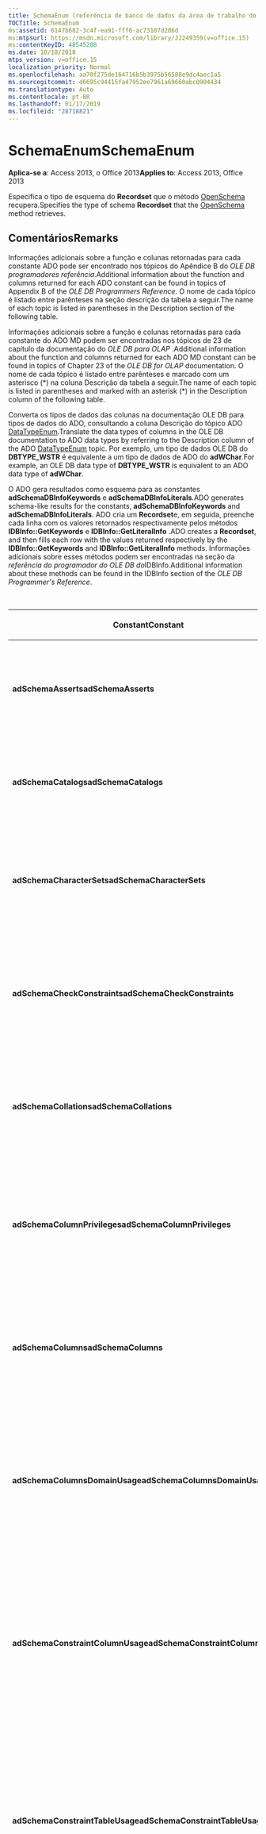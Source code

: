 ```yaml
---
title: SchemaEnum (referência de banco de dados da área de trabalho do Access)
TOCTitle: SchemaEnum
ms:assetid: 6147b682-3c4f-ea91-fff6-ac73107d206d
ms:mtpsurl: https://msdn.microsoft.com/library/JJ249359(v=office.15)
ms:contentKeyID: 48545208
ms.date: 10/18/2018
mtps_version: v=office.15
localization_priority: Normal
ms.openlocfilehash: aa70f275de164716b5b3975b56588e9dc4aec1a5
ms.sourcegitcommit: d6695c94415fa47952ee7961a69660abc0904434
ms.translationtype: Auto
ms.contentlocale: pt-BR
ms.lasthandoff: 01/17/2019
ms.locfileid: "28718821"
---
```

# <a name="schemaenum"></a><span data-ttu-id="77162-102">SchemaEnum</span><span class="sxs-lookup"><span data-stu-id="77162-102">SchemaEnum</span></span>

<span data-ttu-id="77162-103">**Aplica-se a**: Access 2013, o Office 2013</span><span class="sxs-lookup"><span data-stu-id="77162-103">**Applies to**: Access 2013, Office 2013</span></span>

<span data-ttu-id="77162-104">Especifica o tipo de esquema do **Recordset** que o método [OpenSchema](openschema-method-ado.md) recupera.</span><span class="sxs-lookup"><span data-stu-id="77162-104">Specifies the type of schema **Recordset** that the [OpenSchema](openschema-method-ado.md) method retrieves.</span></span>

## <a name="remarks"></a><span data-ttu-id="77162-105">Comentários</span><span class="sxs-lookup"><span data-stu-id="77162-105">Remarks</span></span>

<span data-ttu-id="77162-106">Informações adicionais sobre a função e colunas retornadas para cada constante ADO pode ser encontrado nos tópicos do Apêndice B do *OLE DB programadores referência*.</span><span class="sxs-lookup"><span data-stu-id="77162-106">Additional information about the function and columns returned for each ADO constant can be found in topics of Appendix B of the *OLE DB Programmers Reference*.</span></span> <span data-ttu-id="77162-107">O nome de cada tópico é listado entre parênteses na seção descrição da tabela a seguir.</span><span class="sxs-lookup"><span data-stu-id="77162-107">The name of each topic is listed in parentheses in the Description section of the following table.</span></span>

<span data-ttu-id="77162-108">Informações adicionais sobre a função e colunas retornadas para cada constante do ADO MD podem ser encontradas nos tópicos de 23 de capítulo da documentação do *OLE DB para OLAP* .</span><span class="sxs-lookup"><span data-stu-id="77162-108">Additional information about the function and columns returned for each ADO MD constant can be found in topics of Chapter 23 of the *OLE DB for OLAP* documentation.</span></span> <span data-ttu-id="77162-109">O nome de cada tópico é listado entre parênteses e marcado com um asterisco (\*) na coluna Descrição da tabela a seguir.</span><span class="sxs-lookup"><span data-stu-id="77162-109">The name of each topic is listed in parentheses and marked with an asterisk (\*) in the Description column of the following table.</span></span>

<span data-ttu-id="77162-110">Converta os tipos de dados das colunas na documentação OLE DB para tipos de dados do ADO, consultando a coluna Descrição do tópico ADO [DataTypeEnum](datatypeenum.md).</span><span class="sxs-lookup"><span data-stu-id="77162-110">Translate the data types of columns in the OLE DB documentation to ADO data types by referring to the Description column of the ADO [DataTypeEnum](datatypeenum.md) topic.</span></span> <span data-ttu-id="77162-111">Por exemplo, um tipo de dados OLE DB do **DBTYPE\_WSTR** é equivalente a um tipo de dados de ADO do **adWChar**.</span><span class="sxs-lookup"><span data-stu-id="77162-111">For example, an OLE DB data type of **DBTYPE\_WSTR** is equivalent to an ADO data type of **adWChar**.</span></span>

<span data-ttu-id="77162-112">O ADO gera resultados como esquema para as constantes **adSchemaDBInfoKeywords** e **adSchemaDBInfoLiterals**.</span><span class="sxs-lookup"><span data-stu-id="77162-112">ADO generates schema-like results for the constants, **adSchemaDBInfoKeywords** and **adSchemaDBInfoLiterals**.</span></span> <span data-ttu-id="77162-113">ADO cria um **Recordset**e, em seguida, preenche cada linha com os valores retornados respectivamente pelos métodos **IDBInfo::GetKeywords** e **IDBInfo::GetLiteralInfo** .</span><span class="sxs-lookup"><span data-stu-id="77162-113">ADO creates a **Recordset**, and then fills each row with the values returned respectively by the **IDBInfo::GetKeywords** and **IDBInfo::GetLiteralInfo** methods.</span></span> <span data-ttu-id="77162-114">Informações adicionais sobre esses métodos podem ser encontradas na seção da *referência do programador do OLE DB do*IDBInfo.</span><span class="sxs-lookup"><span data-stu-id="77162-114">Additional information about these methods can be found in the IDBInfo section of the *OLE DB Programmer's Reference*.</span></span>

<br/>

<table>
<colgroup>
<col style="width: 25%" />
<col style="width: 25%" />
<col style="width: 25%" />
<col style="width: 25%" />
</colgroup>
<thead>
<tr class="header">
<th><p><span data-ttu-id="77162-115">Constant</span><span class="sxs-lookup"><span data-stu-id="77162-115">Constant</span></span></p></th>
<th><p><span data-ttu-id="77162-116">Valor</span><span class="sxs-lookup"><span data-stu-id="77162-116">Value</span></span></p></th>
<th><p><span data-ttu-id="77162-117">Descrição</span><span class="sxs-lookup"><span data-stu-id="77162-117">Description</span></span></p></th>
<th><p><span data-ttu-id="77162-118">Colunas de restrição</span><span class="sxs-lookup"><span data-stu-id="77162-118">Constraint columns</span></span></p></th>
</tr>
</thead>
<tbody>
<tr class="odd">
<td><p><span data-ttu-id="77162-119"><strong>adSchemaAsserts</strong></span><span class="sxs-lookup"><span data-stu-id="77162-119"><strong>adSchemaAsserts</strong></span></span></p></td>
<td><p><span data-ttu-id="77162-120">0</span><span class="sxs-lookup"><span data-stu-id="77162-120">0</span></span></p></td>
<td><p><span data-ttu-id="77162-121">Retorna as asserções definidas no catálogo, pertencentes a um usuário específico.
</span><span class="sxs-lookup"><span data-stu-id="77162-121">Returns the assertions defined in the catalog that are owned by a given user.</span></span> <span data-ttu-id="77162-122">(Conjunto de linhas ASSERTIONS)</span><span class="sxs-lookup"><span data-stu-id="77162-122">(ASSERTIONS Rowset)</span></span></p></td>
<td><p><span data-ttu-id="77162-123">CONSTRAINT_CATALOG</span><span class="sxs-lookup"><span data-stu-id="77162-123">CONSTRAINT_CATALOG</span></span><br />
<span data-ttu-id="77162-124">CONSTRAINT_SCHEMA</span><span class="sxs-lookup"><span data-stu-id="77162-124">CONSTRAINT_SCHEMA</span></span><br />
<span data-ttu-id="77162-125">CONSTRAINT_NAME</span><span class="sxs-lookup"><span data-stu-id="77162-125">CONSTRAINT_NAME</span></span></p></td>
</tr>
<tr class="even">
<td><p><span data-ttu-id="77162-126"><strong>adSchemaCatalogs</strong></span><span class="sxs-lookup"><span data-stu-id="77162-126"><strong>adSchemaCatalogs</strong></span></span></p></td>
<td><p><span data-ttu-id="77162-127">1</span><span class="sxs-lookup"><span data-stu-id="77162-127">1</span></span></p></td>
<td><p><span data-ttu-id="77162-128">Retorna os atributos físicos associados aos catálogos acessíveis do DBMS.
</span><span class="sxs-lookup"><span data-stu-id="77162-128">Returns the physical attributes associated with catalogs accessible from the DBMS.</span></span> <span data-ttu-id="77162-129">(Conjunto de linhas CATALOGS)</span><span class="sxs-lookup"><span data-stu-id="77162-129">(CATALOGS Rowset)</span></span></p></td>
<td><p><span data-ttu-id="77162-130">CATALOG_NAME</span><span class="sxs-lookup"><span data-stu-id="77162-130">CATALOG_NAME</span></span></p></td>
</tr>
<tr class="odd">
<td><p><span data-ttu-id="77162-131"><strong>adSchemaCharacterSets</strong></span><span class="sxs-lookup"><span data-stu-id="77162-131"><strong>adSchemaCharacterSets</strong></span></span></p></td>
<td><p><span data-ttu-id="77162-132">2</span><span class="sxs-lookup"><span data-stu-id="77162-132">2</span></span></p></td>
<td><p><span data-ttu-id="77162-133">Retorna os conjuntos de caracteres definidos no catálogo que estão acessíveis para um determinado usuário.
</span><span class="sxs-lookup"><span data-stu-id="77162-133">Returns the character sets defined in the catalog that are accessible to a given user.</span></span> <span data-ttu-id="77162-134">(Conjunto de linhas CHARACTER_SETS)</span><span class="sxs-lookup"><span data-stu-id="77162-134">(CHARACTER_SETS Rowset)</span></span></p></td>
<td><p><span data-ttu-id="77162-135">CHARACTER_SET_CATALOG</span><span class="sxs-lookup"><span data-stu-id="77162-135">CHARACTER_SET_CATALOG</span></span><br />
<span data-ttu-id="77162-136">CHARACTER_SET_SCHEMA</span><span class="sxs-lookup"><span data-stu-id="77162-136">CHARACTER_SET_SCHEMA</span></span><br />
<span data-ttu-id="77162-137">CHARACTER_SET_NAME</span><span class="sxs-lookup"><span data-stu-id="77162-137">CHARACTER_SET_NAME</span></span></p></td>
</tr>
<tr class="even">
<td><p><span data-ttu-id="77162-138"><strong>adSchemaCheckConstraints</strong></span><span class="sxs-lookup"><span data-stu-id="77162-138"><strong>adSchemaCheckConstraints</strong></span></span></p></td>
<td><p><span data-ttu-id="77162-139">5</span><span class="sxs-lookup"><span data-stu-id="77162-139">5</span></span></p></td>
<td><p><span data-ttu-id="77162-140">Retorna as restrições de verificação definidas no catálogo, pertencentes a um usuário específico.
</span><span class="sxs-lookup"><span data-stu-id="77162-140">Returns the check constraints defined in the catalog that are owned by a given user.</span></span> <span data-ttu-id="77162-141">(Conjunto de linhas CHECK_CONSTRAINTS)</span><span class="sxs-lookup"><span data-stu-id="77162-141">(CHECK_CONSTRAINTS Rowset)</span></span></p></td>
<td><p><span data-ttu-id="77162-142">CONSTRAINT_CATALOG</span><span class="sxs-lookup"><span data-stu-id="77162-142">CONSTRAINT_CATALOG</span></span><br />
<span data-ttu-id="77162-143">CONSTRAINT_SCHEMA</span><span class="sxs-lookup"><span data-stu-id="77162-143">CONSTRAINT_SCHEMA</span></span><br />
<span data-ttu-id="77162-144">CONSTRAINT_NAME</span><span class="sxs-lookup"><span data-stu-id="77162-144">CONSTRAINT_NAME</span></span></p></td>
</tr>
<tr class="odd">
<td><p><span data-ttu-id="77162-145"><strong>adSchemaCollations</strong></span><span class="sxs-lookup"><span data-stu-id="77162-145"><strong>adSchemaCollations</strong></span></span></p></td>
<td><p><span data-ttu-id="77162-146">3</span><span class="sxs-lookup"><span data-stu-id="77162-146">3</span></span></p></td>
<td><p><span data-ttu-id="77162-147">Retorna as coleções de caracteres definidas no catálogo que estão acessíveis para um determinado usuário.
</span><span class="sxs-lookup"><span data-stu-id="77162-147">Returns the character collations defined in the catalog that are accessible to a given user.</span></span> <span data-ttu-id="77162-148">(Conjunto de linhas COLLATIONS)</span><span class="sxs-lookup"><span data-stu-id="77162-148">(COLLATIONS Rowset)</span></span></p></td>
<td><p><span data-ttu-id="77162-149">COLLATION_CATALOG</span><span class="sxs-lookup"><span data-stu-id="77162-149">COLLATION_CATALOG</span></span><br />
<span data-ttu-id="77162-150">COLLATION_SCHEMA</span><span class="sxs-lookup"><span data-stu-id="77162-150">COLLATION_SCHEMA</span></span><br />
<span data-ttu-id="77162-151">COLLATION_NAME</span><span class="sxs-lookup"><span data-stu-id="77162-151">COLLATION_NAME</span></span></p></td>
</tr>
<tr class="even">
<td><p><span data-ttu-id="77162-152"><strong>adSchemaColumnPrivileges</strong></span><span class="sxs-lookup"><span data-stu-id="77162-152"><strong>adSchemaColumnPrivileges</strong></span></span></p></td>
<td><p><span data-ttu-id="77162-153">13</span><span class="sxs-lookup"><span data-stu-id="77162-153">13</span></span></p></td>
<td><p><span data-ttu-id="77162-154">Retorna, nas colunas das tabelas definidas no catálogo, os privilégios que estão disponíveis para um determinado usuário ou foram concedidos a ele.
</span><span class="sxs-lookup"><span data-stu-id="77162-154">Returns the privileges on columns of tables defined in the catalog that are available to, or granted by, a given user.</span></span> <span data-ttu-id="77162-155">(Conjunto de linhas COLUMN_PRIVILEGES)</span><span class="sxs-lookup"><span data-stu-id="77162-155">(COLUMN_PRIVILEGES Rowset)</span></span></p></td>
<td><p><span data-ttu-id="77162-156">TABLE_CATALOG</span><span class="sxs-lookup"><span data-stu-id="77162-156">TABLE_CATALOG</span></span><br />
<span data-ttu-id="77162-157">TABLE_SCHEMA</span><span class="sxs-lookup"><span data-stu-id="77162-157">TABLE_SCHEMA</span></span><br />
<span data-ttu-id="77162-158">TABLE_NAME</span><span class="sxs-lookup"><span data-stu-id="77162-158">TABLE_NAME</span></span><br />
<span data-ttu-id="77162-159">NOME DA COLUNA</span><span class="sxs-lookup"><span data-stu-id="77162-159">COLUMN_NAME</span></span><br />
<span data-ttu-id="77162-160">CONCEDEROU</span><span class="sxs-lookup"><span data-stu-id="77162-160">GRANTOR</span></span><br />
<span data-ttu-id="77162-161">RECEBEDOR DA PERMISSÃO</span><span class="sxs-lookup"><span data-stu-id="77162-161">GRANTEE</span></span></p></td>
</tr>
<tr class="odd">
<td><p><span data-ttu-id="77162-162"><strong>adSchemaColumns</strong></span><span class="sxs-lookup"><span data-stu-id="77162-162"><strong>adSchemaColumns</strong></span></span></p></td>
<td><p><span data-ttu-id="77162-163">4</span><span class="sxs-lookup"><span data-stu-id="77162-163">4</span></span></p></td>
<td><p><span data-ttu-id="77162-164">Retorna as colunas das tabelas (inclusive as exibições) definidas no catálogo que estão acessíveis para um determinado usuário.
</span><span class="sxs-lookup"><span data-stu-id="77162-164">Returns the columns of tables (including views) defined in the catalog that are accessible to a given user.</span></span> <span data-ttu-id="77162-165">(Conjunto de linhas COLUMNS)</span><span class="sxs-lookup"><span data-stu-id="77162-165">(COLUMNS Rowset)</span></span></p></td>
<td><p><span data-ttu-id="77162-166">TABLE_CATALOG</span><span class="sxs-lookup"><span data-stu-id="77162-166">TABLE_CATALOG</span></span><br />
<span data-ttu-id="77162-167">TABLE_SCHEMA</span><span class="sxs-lookup"><span data-stu-id="77162-167">TABLE_SCHEMA</span></span><br />
<span data-ttu-id="77162-168">TABLE_NAME</span><span class="sxs-lookup"><span data-stu-id="77162-168">TABLE_NAME</span></span><br />
<span data-ttu-id="77162-169">NOME DA COLUNA</span><span class="sxs-lookup"><span data-stu-id="77162-169">COLUMN_NAME</span></span></p></td>
</tr>
<tr class="even">
<td><p><span data-ttu-id="77162-170"><strong>adSchemaColumnsDomainUsage</strong></span><span class="sxs-lookup"><span data-stu-id="77162-170"><strong>adSchemaColumnsDomainUsage</strong></span></span></p></td>
<td><p><span data-ttu-id="77162-171">11</span><span class="sxs-lookup"><span data-stu-id="77162-171">11</span></span></p></td>
<td><p><span data-ttu-id="77162-172">Retorna as colunas definidas no catálogo que são dependentes de um domínio definido no catálogo e pertencem a um determinado usuário.
</span><span class="sxs-lookup"><span data-stu-id="77162-172">Returns the columns defined in the catalog that are dependent on a domain defined in the catalog and owned by a given user.</span></span> <span data-ttu-id="77162-173">(Conjunto de linhas COLUMN_DOMAIN_USAGE)</span><span class="sxs-lookup"><span data-stu-id="77162-173">(COLUMN_DOMAIN_USAGE Rowset)</span></span></p></td>
<td><p><span data-ttu-id="77162-174">DOMAIN_CATALOG</span><span class="sxs-lookup"><span data-stu-id="77162-174">DOMAIN_CATALOG</span></span><br />
<span data-ttu-id="77162-175">DOMAIN_SCHEMA</span><span class="sxs-lookup"><span data-stu-id="77162-175">DOMAIN_SCHEMA</span></span><br />
<span data-ttu-id="77162-176">NOME_DO_DOMÍNIO</span><span class="sxs-lookup"><span data-stu-id="77162-176">DOMAIN_NAME</span></span><br />
<span data-ttu-id="77162-177">NOME DA COLUNA</span><span class="sxs-lookup"><span data-stu-id="77162-177">COLUMN_NAME</span></span></p></td>
</tr>
<tr class="odd">
<td><p><span data-ttu-id="77162-178"><strong>adSchemaConstraintColumnUsage</strong></span><span class="sxs-lookup"><span data-stu-id="77162-178"><strong>adSchemaConstraintColumnUsage</strong></span></span></p></td>
<td><p><span data-ttu-id="77162-179">6</span><span class="sxs-lookup"><span data-stu-id="77162-179">6</span></span></p></td>
<td><p><span data-ttu-id="77162-180">Retorna as colunas usadas por restrições de referência, restrições exclusivas, restrições de verificação e asserções, definidas no catálogo e pertencentes a um usuário específico.
</span><span class="sxs-lookup"><span data-stu-id="77162-180">Returns the columns used by referential constraints, unique constraints, check constraints, and assertions, defined in the catalog and owned by a given user.</span></span> <span data-ttu-id="77162-181">(Conjunto de linhas CONSTRAINT_COLUMN_USAGE)</span><span class="sxs-lookup"><span data-stu-id="77162-181">(CONSTRAINT_COLUMN_USAGE Rowset)</span></span></p></td>
<td><p><span data-ttu-id="77162-182">TABLE_CATALOG</span><span class="sxs-lookup"><span data-stu-id="77162-182">TABLE_CATALOG</span></span><br />
<span data-ttu-id="77162-183">TABLE_SCHEMA</span><span class="sxs-lookup"><span data-stu-id="77162-183">TABLE_SCHEMA</span></span><br />
<span data-ttu-id="77162-184">TABLE_NAME</span><span class="sxs-lookup"><span data-stu-id="77162-184">TABLE_NAME</span></span><br />
<span data-ttu-id="77162-185">NOME DA COLUNA</span><span class="sxs-lookup"><span data-stu-id="77162-185">COLUMN_NAME</span></span></p></td>
</tr>
<tr class="even">
<td><p><span data-ttu-id="77162-186"><strong>adSchemaConstraintTableUsage</strong></span><span class="sxs-lookup"><span data-stu-id="77162-186"><strong>adSchemaConstraintTableUsage</strong></span></span></p></td>
<td><p><span data-ttu-id="77162-187">7</span><span class="sxs-lookup"><span data-stu-id="77162-187">7</span></span></p></td>
<td><p><span data-ttu-id="77162-188">Retorna as tabelas usadas por restrições de referência, restrições exclusivas, restrições de verificação e asserções, definidas no catálogo e pertencentes a um usuário específico.
</span><span class="sxs-lookup"><span data-stu-id="77162-188">Returns the tables that are used by referential constraints, unique constraints, check constraints, and assertions defined in the catalog and owned by a given user.</span></span> <span data-ttu-id="77162-189">(Conjunto de linhas CONSTRAINT_TABLE_USAGE)</span><span class="sxs-lookup"><span data-stu-id="77162-189">(CONSTRAINT_TABLE_USAGE Rowset)</span></span></p></td>
<td><p><span data-ttu-id="77162-190">TABLE_CATALOG</span><span class="sxs-lookup"><span data-stu-id="77162-190">TABLE_CATALOG</span></span><br />
<span data-ttu-id="77162-191">TABLE_SCHEMA</span><span class="sxs-lookup"><span data-stu-id="77162-191">TABLE_SCHEMA</span></span><br />
<span data-ttu-id="77162-192">TABLE_NAME</span><span class="sxs-lookup"><span data-stu-id="77162-192">TABLE_NAME</span></span></p></td>
</tr>
<tr class="odd">
<td><p><span data-ttu-id="77162-193"><strong>adSchemaCubes</strong></span><span class="sxs-lookup"><span data-stu-id="77162-193"><strong>adSchemaCubes</strong></span></span></p></td>
<td><p><span data-ttu-id="77162-194">32</span><span class="sxs-lookup"><span data-stu-id="77162-194">32</span></span></p></td>
<td><p><span data-ttu-id="77162-195">Retorna informações sobre os cubos disponíveis em um esquema (ou o catálogo se o provedor não oferecer suporte a esquemas).
</span><span class="sxs-lookup"><span data-stu-id="77162-195">Returns information about the available cubes in a schema (or the catalog, if the provider does not support schemas).</span></span> <span data-ttu-id="77162-196">(Conjunto de linhas CUBES\*)</span><span class="sxs-lookup"><span data-stu-id="77162-196">(CUBES Rowset\*)</span></span></p></td>
<td><p><span data-ttu-id="77162-197">CATALOG_NAME</span><span class="sxs-lookup"><span data-stu-id="77162-197">CATALOG_NAME</span></span><br />
<span data-ttu-id="77162-198">SCHEMA_NAME</span><span class="sxs-lookup"><span data-stu-id="77162-198">SCHEMA_NAME</span></span><br />
<span data-ttu-id="77162-199">CUBE_NAME</span><span class="sxs-lookup"><span data-stu-id="77162-199">CUBE_NAME</span></span></p></td>
</tr>
<tr class="even">
<td><p><span data-ttu-id="77162-200"><strong>adSchemaDBInfoKeywords</strong></span><span class="sxs-lookup"><span data-stu-id="77162-200"><strong>adSchemaDBInfoKeywords</strong></span></span></p></td>
<td><p><span data-ttu-id="77162-201">30</span><span class="sxs-lookup"><span data-stu-id="77162-201">30</span></span></p></td>
<td><p><span data-ttu-id="77162-202">Retorna uma lista de palavras-chave específicas do provedor.
</span><span class="sxs-lookup"><span data-stu-id="77162-202">Returns a list of provider-specific keywords.</span></span> <span data-ttu-id="77162-203">(IDBInfo::GetKeywords \*)</span><span class="sxs-lookup"><span data-stu-id="77162-203">(IDBInfo::GetKeywords \*)</span></span></p></td>
<td><p><span data-ttu-id="77162-204">&lt;Nenhum&gt;</span><span class="sxs-lookup"><span data-stu-id="77162-204">&lt;None&gt;</span></span></p></td>
</tr>
<tr class="odd">
<td><p><span data-ttu-id="77162-205"><strong>adSchemaDBInfoLiterals</strong></span><span class="sxs-lookup"><span data-stu-id="77162-205"><strong>adSchemaDBInfoLiterals</strong></span></span></p></td>
<td><p><span data-ttu-id="77162-206">31</span><span class="sxs-lookup"><span data-stu-id="77162-206">31</span></span></p></td>
<td><p><span data-ttu-id="77162-207">Retorna uma lista de literais específicos do provedor utilizados em comandos de texto.
</span><span class="sxs-lookup"><span data-stu-id="77162-207">Returns a list of provider-specific literals used in text commands.</span></span> <span data-ttu-id="77162-208">(IDBInfo::GetLiteralInfo \*)</span><span class="sxs-lookup"><span data-stu-id="77162-208">(IDBInfo::GetLiteralInfo \*)</span></span></p></td>
<td><p><span data-ttu-id="77162-209">&lt;Nenhum&gt;</span><span class="sxs-lookup"><span data-stu-id="77162-209">&lt;None&gt;</span></span></p></td>
</tr>
<tr class="even">
<td><p><span data-ttu-id="77162-210"><strong>adSchemaDimensions</strong></span><span class="sxs-lookup"><span data-stu-id="77162-210"><strong>adSchemaDimensions</strong></span></span></p></td>
<td><p><span data-ttu-id="77162-211">33</span><span class="sxs-lookup"><span data-stu-id="77162-211">33</span></span></p></td>
<td><p><span data-ttu-id="77162-212">Retorna informações sobre as dimensões em um cubo específico.</span><span class="sxs-lookup"><span data-stu-id="77162-212">Returns information about the dimensions in a given cube.</span></span> <span data-ttu-id="77162-213">Ele tem uma linha para cada dimensão.</span><span class="sxs-lookup"><span data-stu-id="77162-213">It has one row for each dimension.</span></span> <span data-ttu-id="77162-214">(Conjunto de linhas DIMENSIONS\*)</span><span class="sxs-lookup"><span data-stu-id="77162-214">(DIMENSIONS Rowset \*)</span></span></p></td>
<td><p><span data-ttu-id="77162-215">CATALOG_NAME</span><span class="sxs-lookup"><span data-stu-id="77162-215">CATALOG_NAME</span></span><br />
<span data-ttu-id="77162-216">SCHEMA_NAME</span><span class="sxs-lookup"><span data-stu-id="77162-216">SCHEMA_NAME</span></span><br />
<span data-ttu-id="77162-217">CUBE_NAME</span><span class="sxs-lookup"><span data-stu-id="77162-217">CUBE_NAME</span></span><br />
<span data-ttu-id="77162-218">DIMENSION_NAME</span><span class="sxs-lookup"><span data-stu-id="77162-218">DIMENSION_NAME</span></span><br />
<span data-ttu-id="77162-219">DIMENSION_UNIQUE_NAME</span><span class="sxs-lookup"><span data-stu-id="77162-219">DIMENSION_UNIQUE_NAME</span></span></p></td>
</tr>
<tr class="odd">
<td><p><span data-ttu-id="77162-220"><strong>adSchemaForeignKeys</strong></span><span class="sxs-lookup"><span data-stu-id="77162-220"><strong>adSchemaForeignKeys</strong></span></span></p></td>
<td><p><span data-ttu-id="77162-221">27</span><span class="sxs-lookup"><span data-stu-id="77162-221">27</span></span></p></td>
<td><p><span data-ttu-id="77162-222">Retorna as colunas de chave estrangeira definidas no catálogo por um determinado usuário.
</span><span class="sxs-lookup"><span data-stu-id="77162-222">Returns the foreign key columns defined in the catalog by a given user.</span></span> <span data-ttu-id="77162-223">(Conjunto de linhas FOREIGN_KEYS)</span><span class="sxs-lookup"><span data-stu-id="77162-223">(FOREIGN_KEYS Rowset)</span></span></p></td>
<td><p><span data-ttu-id="77162-224">PK_TABLE_CATALOG</span><span class="sxs-lookup"><span data-stu-id="77162-224">PK_TABLE_CATALOG</span></span><br />
<span data-ttu-id="77162-225">PK_TABLE_SCHEMA</span><span class="sxs-lookup"><span data-stu-id="77162-225">PK_TABLE_SCHEMA</span></span><br />
<span data-ttu-id="77162-226">PK_TABLE_NAME</span><span class="sxs-lookup"><span data-stu-id="77162-226">PK_TABLE_NAME</span></span><br />
<span data-ttu-id="77162-227">FK_TABLE_CATALOG</span><span class="sxs-lookup"><span data-stu-id="77162-227">FK_TABLE_CATALOG</span></span><br />
<span data-ttu-id="77162-228">FK_TABLE_SCHEMA</span><span class="sxs-lookup"><span data-stu-id="77162-228">FK_TABLE_SCHEMA</span></span><br />
<span data-ttu-id="77162-229">FK_TABLE_NAME</span><span class="sxs-lookup"><span data-stu-id="77162-229">FK_TABLE_NAME</span></span></p></td>
</tr>
<tr class="even">
<td><p><span data-ttu-id="77162-230"><strong>adSchemaHierarchies</strong></span><span class="sxs-lookup"><span data-stu-id="77162-230"><strong>adSchemaHierarchies</strong></span></span></p></td>
<td><p><span data-ttu-id="77162-231">34</span><span class="sxs-lookup"><span data-stu-id="77162-231">34</span></span></p></td>
<td><p><span data-ttu-id="77162-232">Retorna informações sobre as hierarquias disponíveis em uma dimensão.
</span><span class="sxs-lookup"><span data-stu-id="77162-232">Returns information about the hierarchies available in a dimension.</span></span> <span data-ttu-id="77162-233">(Conjunto de linhas HIERARCHIES\*)</span><span class="sxs-lookup"><span data-stu-id="77162-233">(HIERARCHIES Rowset \*)</span></span></p></td>
<td><p><span data-ttu-id="77162-234">CATALOG_NAME</span><span class="sxs-lookup"><span data-stu-id="77162-234">CATALOG_NAME</span></span><br />
<span data-ttu-id="77162-235">SCHEMA_NAME</span><span class="sxs-lookup"><span data-stu-id="77162-235">SCHEMA_NAME</span></span><br />
<span data-ttu-id="77162-236">CUBE_NAME</span><span class="sxs-lookup"><span data-stu-id="77162-236">CUBE_NAME</span></span><br />
<span data-ttu-id="77162-237">DIMENSION_UNIQUE_NAME</span><span class="sxs-lookup"><span data-stu-id="77162-237">DIMENSION_UNIQUE_NAME</span></span><br />
<span data-ttu-id="77162-238">HIERARCHY_NAME</span><span class="sxs-lookup"><span data-stu-id="77162-238">HIERARCHY_NAME</span></span><br />
<span data-ttu-id="77162-239">HIERARCHY_UNIQUE_NAME</span><span class="sxs-lookup"><span data-stu-id="77162-239">HIERARCHY_UNIQUE_NAME</span></span></p></td>
</tr>
<tr class="odd">
<td><p><span data-ttu-id="77162-240"><strong>adSchemaIndexes</strong></span><span class="sxs-lookup"><span data-stu-id="77162-240"><strong>adSchemaIndexes</strong></span></span></p></td>
<td><p><span data-ttu-id="77162-241">12</span><span class="sxs-lookup"><span data-stu-id="77162-241">12</span></span></p></td>
<td><p><span data-ttu-id="77162-242">Retorna os índices definidos no catálogo, pertencentes a um usuário específico.
</span><span class="sxs-lookup"><span data-stu-id="77162-242">Returns the indexes defined in the catalog that are owned by a given user.</span></span> <span data-ttu-id="77162-243">(Conjunto de linhas INDEXES)</span><span class="sxs-lookup"><span data-stu-id="77162-243">(INDEXES Rowset)</span></span></p></td>
<td><p><span data-ttu-id="77162-244">TABLE_CATALOG</span><span class="sxs-lookup"><span data-stu-id="77162-244">TABLE_CATALOG</span></span><br />
<span data-ttu-id="77162-245">TABLE_SCHEMA</span><span class="sxs-lookup"><span data-stu-id="77162-245">TABLE_SCHEMA</span></span><br />
<span data-ttu-id="77162-246">INDEX_NAME</span><span class="sxs-lookup"><span data-stu-id="77162-246">INDEX_NAME</span></span><br />
<span data-ttu-id="77162-247">TIPO</span><span class="sxs-lookup"><span data-stu-id="77162-247">TYPE</span></span><br />
<span data-ttu-id="77162-248">TABLE_NAME</span><span class="sxs-lookup"><span data-stu-id="77162-248">TABLE_NAME</span></span></p></td>
</tr>
<tr class="even">
<td><p><span data-ttu-id="77162-249"><strong>adSchemaKeyColumnUsage</strong></span><span class="sxs-lookup"><span data-stu-id="77162-249"><strong>adSchemaKeyColumnUsage</strong></span></span></p></td>
<td><p><span data-ttu-id="77162-250">8</span><span class="sxs-lookup"><span data-stu-id="77162-250">8</span></span></p></td>
<td><p><span data-ttu-id="77162-251">Retorna as colunas definidas no catálogo, restritas a chaves por um usuário específico.
</span><span class="sxs-lookup"><span data-stu-id="77162-251">Returns the columns defined in the catalog that are constrained as keys by a given user.</span></span> <span data-ttu-id="77162-252">(Conjunto de linhas KEY_COLUMN_USAGE)</span><span class="sxs-lookup"><span data-stu-id="77162-252">(KEY_COLUMN_USAGE Rowset)</span></span></p></td>
<td><p><span data-ttu-id="77162-253">CONSTRAINT_CATALOG</span><span class="sxs-lookup"><span data-stu-id="77162-253">CONSTRAINT_CATALOG</span></span><br />
<span data-ttu-id="77162-254">CONSTRAINT_SCHEMA</span><span class="sxs-lookup"><span data-stu-id="77162-254">CONSTRAINT_SCHEMA</span></span><br />
<span data-ttu-id="77162-255">CONSTRAINT_NAME</span><span class="sxs-lookup"><span data-stu-id="77162-255">CONSTRAINT_NAME</span></span><br />
<span data-ttu-id="77162-256">TABLE_CATALOG</span><span class="sxs-lookup"><span data-stu-id="77162-256">TABLE_CATALOG</span></span><br />
<span data-ttu-id="77162-257">TABLE_SCHEMA</span><span class="sxs-lookup"><span data-stu-id="77162-257">TABLE_SCHEMA</span></span><br />
<span data-ttu-id="77162-258">TABLE_NAME</span><span class="sxs-lookup"><span data-stu-id="77162-258">TABLE_NAME</span></span><br />
<span data-ttu-id="77162-259">NOME DA COLUNA</span><span class="sxs-lookup"><span data-stu-id="77162-259">COLUMN_NAME</span></span></p></td>
</tr>
<tr class="odd">
<td><p><span data-ttu-id="77162-260"><strong>adSchemaLevels</strong></span><span class="sxs-lookup"><span data-stu-id="77162-260"><strong>adSchemaLevels</strong></span></span></p></td>
<td><p><span data-ttu-id="77162-261">35</span><span class="sxs-lookup"><span data-stu-id="77162-261">35</span></span></p></td>
<td><p><span data-ttu-id="77162-262">Retorna informações sobre os níveis disponíveis em uma dimensão.
</span><span class="sxs-lookup"><span data-stu-id="77162-262">Returns information about the levels available in a dimension.</span></span> <span data-ttu-id="77162-263">(Conjunto de linhas LEVELS\*)</span><span class="sxs-lookup"><span data-stu-id="77162-263">(LEVELS Rowset\*)</span></span></p></td>
<td><p><span data-ttu-id="77162-264">CATALOG_NAME</span><span class="sxs-lookup"><span data-stu-id="77162-264">CATALOG_NAME</span></span><br />
<span data-ttu-id="77162-265">SCHEMA_NAME</span><span class="sxs-lookup"><span data-stu-id="77162-265">SCHEMA_NAME</span></span><br />
<span data-ttu-id="77162-266">CUBE_NAME</span><span class="sxs-lookup"><span data-stu-id="77162-266">CUBE_NAME</span></span><br />
<span data-ttu-id="77162-267">DIMENSION_UNIQUE_NAME</span><span class="sxs-lookup"><span data-stu-id="77162-267">DIMENSION_UNIQUE_NAME</span></span><br />
<span data-ttu-id="77162-268">HIERARCHY_UNIQUE_NAME</span><span class="sxs-lookup"><span data-stu-id="77162-268">HIERARCHY_UNIQUE_NAME</span></span><br />
<span data-ttu-id="77162-269">LEVEL_NAME</span><span class="sxs-lookup"><span data-stu-id="77162-269">LEVEL_NAME</span></span><br />
<span data-ttu-id="77162-270">LEVEL_UNIQUE_NAME</span><span class="sxs-lookup"><span data-stu-id="77162-270">LEVEL_UNIQUE_NAME</span></span></p></td>
</tr>
<tr class="even">
<td><p><span data-ttu-id="77162-271"><strong>adSchemaMeasures</strong></span><span class="sxs-lookup"><span data-stu-id="77162-271"><strong>adSchemaMeasures</strong></span></span></p></td>
<td><p><span data-ttu-id="77162-272">36</span><span class="sxs-lookup"><span data-stu-id="77162-272">36</span></span></p></td>
<td><p><span data-ttu-id="77162-273">Retorna informações sobre as medidas disponíveis.
</span><span class="sxs-lookup"><span data-stu-id="77162-273">Returns information about the available measures.</span></span> <span data-ttu-id="77162-274">(Conjunto de linhas MEASURES\*)</span><span class="sxs-lookup"><span data-stu-id="77162-274">(MEASURES Rowset \*)</span></span></p></td>
<td><p><span data-ttu-id="77162-275">CATALOG_NAME</span><span class="sxs-lookup"><span data-stu-id="77162-275">CATALOG_NAME</span></span><br />
<span data-ttu-id="77162-276">SCHEMA_NAME</span><span class="sxs-lookup"><span data-stu-id="77162-276">SCHEMA_NAME</span></span><br />
<span data-ttu-id="77162-277">CUBE_NAME</span><span class="sxs-lookup"><span data-stu-id="77162-277">CUBE_NAME</span></span><br />
<span data-ttu-id="77162-278">MEASURE_NAME</span><span class="sxs-lookup"><span data-stu-id="77162-278">MEASURE_NAME</span></span><br />
<span data-ttu-id="77162-279">MEASURE_UNIQUE_NAME</span><span class="sxs-lookup"><span data-stu-id="77162-279">MEASURE_UNIQUE_NAME</span></span></p></td>
</tr>
<tr class="odd">
<td><p><span data-ttu-id="77162-280"><strong>adSchemaMembers</strong></span><span class="sxs-lookup"><span data-stu-id="77162-280"><strong>adSchemaMembers</strong></span></span></p></td>
<td><p><span data-ttu-id="77162-281">38</span><span class="sxs-lookup"><span data-stu-id="77162-281">38</span></span></p></td>
<td><p><span data-ttu-id="77162-282">Retorna informações sobre os membros disponíveis.
</span><span class="sxs-lookup"><span data-stu-id="77162-282">Returns information about the available members.</span></span> <span data-ttu-id="77162-283">(Conjunto de linhas MEMBERS\*)</span><span class="sxs-lookup"><span data-stu-id="77162-283">(MEMBERS Rowset \*)</span></span></p></td>
<td><p><span data-ttu-id="77162-284">CATALOG_NAME</span><span class="sxs-lookup"><span data-stu-id="77162-284">CATALOG_NAME</span></span><br />
<span data-ttu-id="77162-285">SCHEMA_NAME</span><span class="sxs-lookup"><span data-stu-id="77162-285">SCHEMA_NAME</span></span><br />
<span data-ttu-id="77162-286">CUBE_NAME</span><span class="sxs-lookup"><span data-stu-id="77162-286">CUBE_NAME</span></span><br />
<span data-ttu-id="77162-287">DIMENSION_UNIQUE_NAME</span><span class="sxs-lookup"><span data-stu-id="77162-287">DIMENSION_UNIQUE_NAME</span></span><br />
<span data-ttu-id="77162-288">HIERARCHY_UNIQUE_NAME</span><span class="sxs-lookup"><span data-stu-id="77162-288">HIERARCHY_UNIQUE_NAME</span></span><br />
<span data-ttu-id="77162-289">LEVEL_UNIQUE_NAME</span><span class="sxs-lookup"><span data-stu-id="77162-289">LEVEL_UNIQUE_NAME</span></span><br />
<span data-ttu-id="77162-290">LEVEL_NUMBER</span><span class="sxs-lookup"><span data-stu-id="77162-290">LEVEL_NUMBER</span></span><br />
<span data-ttu-id="77162-291">MEMBER_NAME</span><span class="sxs-lookup"><span data-stu-id="77162-291">MEMBER_NAME</span></span><br />
<span data-ttu-id="77162-292">MEMBER_UNIQUE_NAME</span><span class="sxs-lookup"><span data-stu-id="77162-292">MEMBER_UNIQUE_NAME</span></span><br />
<span data-ttu-id="77162-293">MEMBER_CAPTION</span><span class="sxs-lookup"><span data-stu-id="77162-293">MEMBER_CAPTION</span></span><br />
<span data-ttu-id="77162-294">MEMBER_TYPE</span><span class="sxs-lookup"><span data-stu-id="77162-294">MEMBER_TYPE</span></span><br />
<span data-ttu-id="77162-295">O operador de árvore (para obter mais informações, consulte o OLE DB para a documentação do OLAP).</span><span class="sxs-lookup"><span data-stu-id="77162-295">Tree operator (For more information, see the OLE DB for OLAP documentation.)</span></span></p></td>
</tr>
<tr class="even">
<td><p><span data-ttu-id="77162-296"><strong>adSchemaPrimaryKeys</strong></span><span class="sxs-lookup"><span data-stu-id="77162-296"><strong>adSchemaPrimaryKeys</strong></span></span></p></td>
<td><p><span data-ttu-id="77162-297">28</span><span class="sxs-lookup"><span data-stu-id="77162-297">28</span></span></p></td>
<td><p><span data-ttu-id="77162-298">Retorna as colunas de chave principal definidas no catálogo por um determinado usuário.
</span><span class="sxs-lookup"><span data-stu-id="77162-298">Returns the primary key columns defined in the catalog by a given user.</span></span> <span data-ttu-id="77162-299">(Conjunto de linhas PRIMARY_KEYS)</span><span class="sxs-lookup"><span data-stu-id="77162-299">(PRIMARY_KEYS Rowset)</span></span></p></td>
<td><p><span data-ttu-id="77162-300">PK_TABLE_CATALOG</span><span class="sxs-lookup"><span data-stu-id="77162-300">PK_TABLE_CATALOG</span></span><br />
<span data-ttu-id="77162-301">PK_TABLE_SCHEMA</span><span class="sxs-lookup"><span data-stu-id="77162-301">PK_TABLE_SCHEMA</span></span><br />
<span data-ttu-id="77162-302">PK_TABLE_NAME</span><span class="sxs-lookup"><span data-stu-id="77162-302">PK_TABLE_NAME</span></span></p></td>
</tr>
<tr class="odd">
<td><p><span data-ttu-id="77162-303"><strong>adSchemaProcedureColumns</strong></span><span class="sxs-lookup"><span data-stu-id="77162-303"><strong>adSchemaProcedureColumns</strong></span></span></p></td>
<td><p><span data-ttu-id="77162-304">29</span><span class="sxs-lookup"><span data-stu-id="77162-304">29</span></span></p></td>
<td><p><span data-ttu-id="77162-305">Retorna informações sobre as colunas de conjuntos de linhas por procedimentos.
</span><span class="sxs-lookup"><span data-stu-id="77162-305">Returns information about the columns of rowsets returned by procedures.</span></span> <span data-ttu-id="77162-306">(Conjunto de linhas PROCEDURE_COLUMNS)</span><span class="sxs-lookup"><span data-stu-id="77162-306">(PROCEDURE_COLUMNS Rowset)</span></span></p></td>
<td><p><span data-ttu-id="77162-307">PROCEDURE_CATALOG</span><span class="sxs-lookup"><span data-stu-id="77162-307">PROCEDURE_CATALOG</span></span><br />
<span data-ttu-id="77162-308">PROCEDURE_SCHEMA</span><span class="sxs-lookup"><span data-stu-id="77162-308">PROCEDURE_SCHEMA</span></span><br />
<span data-ttu-id="77162-309">PROCEDURE_NAME</span><span class="sxs-lookup"><span data-stu-id="77162-309">PROCEDURE_NAME</span></span><br />
<span data-ttu-id="77162-310">NOME DA COLUNA</span><span class="sxs-lookup"><span data-stu-id="77162-310">COLUMN_NAME</span></span></p></td>
</tr>
<tr class="even">
<td><p><span data-ttu-id="77162-311"><strong>adSchemaProcedureParameters</strong></span><span class="sxs-lookup"><span data-stu-id="77162-311"><strong>adSchemaProcedureParameters</strong></span></span></p></td>
<td><p><span data-ttu-id="77162-312">26</span><span class="sxs-lookup"><span data-stu-id="77162-312">26</span></span></p></td>
<td><p><span data-ttu-id="77162-313">Retorna informações sobre parâmetros e códigos de retorno de procedimentos.
</span><span class="sxs-lookup"><span data-stu-id="77162-313">Returns information about the parameters and return codes of procedures.</span></span> <span data-ttu-id="77162-314">(Conjunto de linhas PROCEDURE_PARAMETERS)</span><span class="sxs-lookup"><span data-stu-id="77162-314">(PROCEDURE_PARAMETERS Rowset)</span></span></p></td>
<td><p><span data-ttu-id="77162-315">PROCEDURE_CATALOG</span><span class="sxs-lookup"><span data-stu-id="77162-315">PROCEDURE_CATALOG</span></span><br />
<span data-ttu-id="77162-316">PROCEDURE_SCHEMA</span><span class="sxs-lookup"><span data-stu-id="77162-316">PROCEDURE_SCHEMA</span></span><br />
<span data-ttu-id="77162-317">PROCEDURE_NAME</span><span class="sxs-lookup"><span data-stu-id="77162-317">PROCEDURE_NAME</span></span><br />
<span data-ttu-id="77162-318">NOME_DO</span><span class="sxs-lookup"><span data-stu-id="77162-318">PARAMETER_NAME</span></span></p></td>
</tr>
<tr class="odd">
<td><p><span data-ttu-id="77162-319"><strong>adSchemaProcedures</strong></span><span class="sxs-lookup"><span data-stu-id="77162-319"><strong>adSchemaProcedures</strong></span></span></p></td>
<td><p><span data-ttu-id="77162-320">16</span><span class="sxs-lookup"><span data-stu-id="77162-320">16</span></span></p></td>
<td><p><span data-ttu-id="77162-321">Retorna os procedimentos definidos no catálogo, pertencentes a um usuário específico.
</span><span class="sxs-lookup"><span data-stu-id="77162-321">Returns the procedures defined in the catalog that are owned by a given user.</span></span> <span data-ttu-id="77162-322">(Conjunto de linhas PROCEDURES)</span><span class="sxs-lookup"><span data-stu-id="77162-322">(PROCEDURES Rowset)</span></span></p></td>
<td><p><span data-ttu-id="77162-323">PROCEDURE_CATALOG</span><span class="sxs-lookup"><span data-stu-id="77162-323">PROCEDURE_CATALOG</span></span><br />
<span data-ttu-id="77162-324">PROCEDURE_SCHEMA</span><span class="sxs-lookup"><span data-stu-id="77162-324">PROCEDURE_SCHEMA</span></span><br />
<span data-ttu-id="77162-325">PROCEDURE_NAME</span><span class="sxs-lookup"><span data-stu-id="77162-325">PROCEDURE_NAME</span></span><br />
<span data-ttu-id="77162-326">PROCEDURE_TYPE</span><span class="sxs-lookup"><span data-stu-id="77162-326">PROCEDURE_TYPE</span></span></p></td>
</tr>
<tr class="even">
<td><p><span data-ttu-id="77162-327"><strong>adSchemaProperties</strong></span><span class="sxs-lookup"><span data-stu-id="77162-327"><strong>adSchemaProperties</strong></span></span></p></td>
<td><p><span data-ttu-id="77162-328">37</span><span class="sxs-lookup"><span data-stu-id="77162-328">37</span></span></p></td>
<td><p><span data-ttu-id="77162-329">Retorna informações sobre as propriedades disponíveis para cada nível de dimensão.
</span><span class="sxs-lookup"><span data-stu-id="77162-329">Returns information about the available properties for each level of the dimension.</span></span> <span data-ttu-id="77162-330">(Conjunto de linhas PROPERTIES\*)</span><span class="sxs-lookup"><span data-stu-id="77162-330">(PROPERTIES Rowset \*)</span></span></p></td>
<td><p><span data-ttu-id="77162-331">CATALOG_NAME</span><span class="sxs-lookup"><span data-stu-id="77162-331">CATALOG_NAME</span></span><br />
<span data-ttu-id="77162-332">SCHEMA_NAME</span><span class="sxs-lookup"><span data-stu-id="77162-332">SCHEMA_NAME</span></span><br />
<span data-ttu-id="77162-333">CUBE_NAME</span><span class="sxs-lookup"><span data-stu-id="77162-333">CUBE_NAME</span></span><br />
<span data-ttu-id="77162-334">DIMENSION_UNIQUE_NAME</span><span class="sxs-lookup"><span data-stu-id="77162-334">DIMENSION_UNIQUE_NAME</span></span><br />
<span data-ttu-id="77162-335">HIERARCHY_UNIQUE_NAME</span><span class="sxs-lookup"><span data-stu-id="77162-335">HIERARCHY_UNIQUE_NAME</span></span><br />
<span data-ttu-id="77162-336">LEVEL_UNIQUE_NAME</span><span class="sxs-lookup"><span data-stu-id="77162-336">LEVEL_UNIQUE_NAME</span></span><br />
<span data-ttu-id="77162-337">MEMBER_UNIQUE_NAME</span><span class="sxs-lookup"><span data-stu-id="77162-337">MEMBER_UNIQUE_NAME</span></span><br />
<span data-ttu-id="77162-338">PROPERTY_TYPE</span><span class="sxs-lookup"><span data-stu-id="77162-338">PROPERTY_TYPE</span></span><br />
<span data-ttu-id="77162-339">PROPERTY_NAME</span><span class="sxs-lookup"><span data-stu-id="77162-339">PROPERTY_NAME</span></span></p></td>
</tr>
<tr class="odd">
<td><p><span data-ttu-id="77162-340"><strong>adSchemaProviderSpecific</strong></span><span class="sxs-lookup"><span data-stu-id="77162-340"><strong>adSchemaProviderSpecific</strong></span></span></p></td>
<td><p><span data-ttu-id="77162-341">-1</span><span class="sxs-lookup"><span data-stu-id="77162-341">-1</span></span></p></td>
<td><p><span data-ttu-id="77162-342">Utilizada se o provedor define suas próprias consultas de esquema não padrão.</span><span class="sxs-lookup"><span data-stu-id="77162-342">Used if the provider defines its own nonstandard schema queries.</span></span></p></td>
<td><p><span data-ttu-id="77162-343">&lt;Provedor específico&gt;</span><span class="sxs-lookup"><span data-stu-id="77162-343">&lt;Provider specific&gt;</span></span></p></td>
</tr>
<tr class="even">
<td><p><span data-ttu-id="77162-344"><strong>adSchemaProviderTypes</strong></span><span class="sxs-lookup"><span data-stu-id="77162-344"><strong>adSchemaProviderTypes</strong></span></span></p></td>
<td><p><span data-ttu-id="77162-345">22</span><span class="sxs-lookup"><span data-stu-id="77162-345">22</span></span></p></td>
<td><p><span data-ttu-id="77162-346">Retorna os tipos de dados (base) aceitos pelo provedor de dados.
</span><span class="sxs-lookup"><span data-stu-id="77162-346">Returns the (base) data types supported by the data provider.</span></span> <span data-ttu-id="77162-347">(Conjunto de linhas PROVIDER_TYPES)</span><span class="sxs-lookup"><span data-stu-id="77162-347">(PROVIDER_TYPES Rowset)</span></span></p></td>
<td><p><span data-ttu-id="77162-348">DATA_TYPE</span><span class="sxs-lookup"><span data-stu-id="77162-348">DATA_TYPE</span></span><br />
<span data-ttu-id="77162-349">BEST_MATCH</span><span class="sxs-lookup"><span data-stu-id="77162-349">BEST_MATCH</span></span></p></td>
</tr>
<tr class="odd">
<td><p><span data-ttu-id="77162-350"><strong>AdSchemaReferentialConstraints</strong></span><span class="sxs-lookup"><span data-stu-id="77162-350"><strong>AdSchemaReferentialConstraints</strong></span></span></p></td>
<td><p><span data-ttu-id="77162-351">9</span><span class="sxs-lookup"><span data-stu-id="77162-351">9</span></span></p></td>
<td><p><span data-ttu-id="77162-352">Retorna as restrições de referência definidas no catálogo, pertencentes a um usuário específico.
</span><span class="sxs-lookup"><span data-stu-id="77162-352">Returns the referential constraints defined in the catalog that are owned by a given user.</span></span> <span data-ttu-id="77162-353">(Conjunto de linhas REFERENTIAL_CONSTRAINTS)</span><span class="sxs-lookup"><span data-stu-id="77162-353">(REFERENTIAL_CONSTRAINTS Rowset)</span></span></p></td>
<td><p><span data-ttu-id="77162-354">CONSTRAINT_CATALOG</span><span class="sxs-lookup"><span data-stu-id="77162-354">CONSTRAINT_CATALOG</span></span><br />
<span data-ttu-id="77162-355">CONSTRAINT_SCHEMA</span><span class="sxs-lookup"><span data-stu-id="77162-355">CONSTRAINT_SCHEMA</span></span><br />
<span data-ttu-id="77162-356">CONSTRAINT_NAME</span><span class="sxs-lookup"><span data-stu-id="77162-356">CONSTRAINT_NAME</span></span></p></td>
</tr>
<tr class="even">
<td><p><span data-ttu-id="77162-357"><strong>adSchemaSchemata</strong></span><span class="sxs-lookup"><span data-stu-id="77162-357"><strong>adSchemaSchemata</strong></span></span></p></td>
<td><p><span data-ttu-id="77162-358">17</span><span class="sxs-lookup"><span data-stu-id="77162-358">17</span></span></p></td>
<td><p><span data-ttu-id="77162-359">Retorna os esquemas (objetos de banco de dados) pertencentes a um usuário específico.
</span><span class="sxs-lookup"><span data-stu-id="77162-359">Returns the schemas (database objects) that are owned by a given user.</span></span> <span data-ttu-id="77162-360">(Conjunto de linhas SCHEMATA)</span><span class="sxs-lookup"><span data-stu-id="77162-360">(SCHEMATA Rowset)</span></span></p></td>
<td><p><span data-ttu-id="77162-361">CATALOG_NAME</span><span class="sxs-lookup"><span data-stu-id="77162-361">CATALOG_NAME</span></span><br />
<span data-ttu-id="77162-362">SCHEMA_NAME</span><span class="sxs-lookup"><span data-stu-id="77162-362">SCHEMA_NAME</span></span><br />
<span data-ttu-id="77162-363">SCHEMA_OWNER</span><span class="sxs-lookup"><span data-stu-id="77162-363">SCHEMA_OWNER</span></span></p></td>
</tr>
<tr class="odd">
<td><p><span data-ttu-id="77162-364"><strong>adSchemaSQLLanguages</strong></span><span class="sxs-lookup"><span data-stu-id="77162-364"><strong>adSchemaSQLLanguages</strong></span></span></p></td>
<td><p><span data-ttu-id="77162-365">18</span><span class="sxs-lookup"><span data-stu-id="77162-365">18</span></span></p></td>
<td><p><span data-ttu-id="77162-366">Retorna os níveis, as opções e os dialetos de conformidade aceitos pelos dados de processamento de implementação do SQL definidos no catálogo.
</span><span class="sxs-lookup"><span data-stu-id="77162-366">Returns the conformance levels, options, and dialects supported by the SQL-implementation processing data defined in the catalog.</span></span> <span data-ttu-id="77162-367">(Conjunto de linhas SQL_LANGUAGES)</span><span class="sxs-lookup"><span data-stu-id="77162-367">(SQL_LANGUAGES Rowset)</span></span></p></td>
<td><p><span data-ttu-id="77162-368">&lt;Nenhum&gt;</span><span class="sxs-lookup"><span data-stu-id="77162-368">&lt;None&gt;</span></span></p></td>
</tr>
<tr class="even">
<td><p><span data-ttu-id="77162-369"><strong>adSchemaStatistics</strong></span><span class="sxs-lookup"><span data-stu-id="77162-369"><strong>adSchemaStatistics</strong></span></span></p></td>
<td><p><span data-ttu-id="77162-370">19</span><span class="sxs-lookup"><span data-stu-id="77162-370">19</span></span></p></td>
<td><p><span data-ttu-id="77162-371">Retorna as estatísticas definidas no catálogo, pertencentes a um usuário específico.
</span><span class="sxs-lookup"><span data-stu-id="77162-371">Returns the statistics defined in the catalog that are owned by a given user.</span></span> <span data-ttu-id="77162-372">(Conjunto de linhas STATISTICS)</span><span class="sxs-lookup"><span data-stu-id="77162-372">(STATISTICS Rowset)</span></span></p></td>
<td><p><span data-ttu-id="77162-373">TABLE_CATALOG</span><span class="sxs-lookup"><span data-stu-id="77162-373">TABLE_CATALOG</span></span><br />
<span data-ttu-id="77162-374">TABLE_SCHEMA</span><span class="sxs-lookup"><span data-stu-id="77162-374">TABLE_SCHEMA</span></span><br />
<span data-ttu-id="77162-375">TABLE_NAME</span><span class="sxs-lookup"><span data-stu-id="77162-375">TABLE_NAME</span></span></p></td>
</tr>
<tr class="odd">
<td><p><span data-ttu-id="77162-376"><strong>adSchemaTableConstraints</strong></span><span class="sxs-lookup"><span data-stu-id="77162-376"><strong>adSchemaTableConstraints</strong></span></span></p></td>
<td><p><span data-ttu-id="77162-377">10</span><span class="sxs-lookup"><span data-stu-id="77162-377">10</span></span></p></td>
<td><p><span data-ttu-id="77162-378">Retorna as restrições de tabela definidas no catálogo, pertencentes a um usuário específico.
</span><span class="sxs-lookup"><span data-stu-id="77162-378">Returns the table constraints defined in the catalog that are owned by a given user.</span></span> <span data-ttu-id="77162-379">(Conjunto de linha TABLE_CONSTRAINTS)</span><span class="sxs-lookup"><span data-stu-id="77162-379">(TABLE_CONSTRAINTS Rowset)</span></span></p></td>
<td><p><span data-ttu-id="77162-380">CONSTRAINT_CATALOG</span><span class="sxs-lookup"><span data-stu-id="77162-380">CONSTRAINT_CATALOG</span></span><br />
<span data-ttu-id="77162-381">CONSTRAINT_SCHEMA</span><span class="sxs-lookup"><span data-stu-id="77162-381">CONSTRAINT_SCHEMA</span></span><br />
<span data-ttu-id="77162-382">CONSTRAINT_NAME</span><span class="sxs-lookup"><span data-stu-id="77162-382">CONSTRAINT_NAME</span></span><br />
<span data-ttu-id="77162-383">TABLE_CATALOG</span><span class="sxs-lookup"><span data-stu-id="77162-383">TABLE_CATALOG</span></span><br />
<span data-ttu-id="77162-384">TABLE_SCHEMA</span><span class="sxs-lookup"><span data-stu-id="77162-384">TABLE_SCHEMA</span></span><br />
<span data-ttu-id="77162-385">TABLE_NAME</span><span class="sxs-lookup"><span data-stu-id="77162-385">TABLE_NAME</span></span><br />
<span data-ttu-id="77162-386">TIPO_RESTRIÇÃO</span><span class="sxs-lookup"><span data-stu-id="77162-386">CONSTRAINT_TYPE</span></span></p></td>
</tr>
<tr class="even">
<td><p><span data-ttu-id="77162-387"><strong>adSchemaTablePrivileges</strong></span><span class="sxs-lookup"><span data-stu-id="77162-387"><strong>adSchemaTablePrivileges</strong></span></span></p></td>
<td><p><span data-ttu-id="77162-388">14</span><span class="sxs-lookup"><span data-stu-id="77162-388">14</span></span></p></td>
<td><p><span data-ttu-id="77162-389">Retorna, nas tabelas definidas no catálogo, os privilégios que estão disponíveis para um determinado usuário ou foram concedidos a ele.
</span><span class="sxs-lookup"><span data-stu-id="77162-389">Returns the privileges on tables defined in the catalog that are available to, or granted by, a given user.</span></span> <span data-ttu-id="77162-390">(Conjunto de linhas TABLE_PRIVILEGES)</span><span class="sxs-lookup"><span data-stu-id="77162-390">(TABLE_PRIVILEGES Rowset)</span></span></p></td>
<td><p><span data-ttu-id="77162-391">TABLE_CATALOG</span><span class="sxs-lookup"><span data-stu-id="77162-391">TABLE_CATALOG</span></span><br />
<span data-ttu-id="77162-392">TABLE_SCHEMA</span><span class="sxs-lookup"><span data-stu-id="77162-392">TABLE_SCHEMA</span></span><br />
<span data-ttu-id="77162-393">TABLE_NAME</span><span class="sxs-lookup"><span data-stu-id="77162-393">TABLE_NAME</span></span><br />
<span data-ttu-id="77162-394">CONCEDEROU</span><span class="sxs-lookup"><span data-stu-id="77162-394">GRANTOR</span></span><br />
<span data-ttu-id="77162-395">RECEBEDOR DA PERMISSÃO</span><span class="sxs-lookup"><span data-stu-id="77162-395">GRANTEE</span></span></p></td>
</tr>
<tr class="odd">
<td><p><span data-ttu-id="77162-396"><strong>adSchemaTables</strong></span><span class="sxs-lookup"><span data-stu-id="77162-396"><strong>adSchemaTables</strong></span></span></p></td>
<td><p><span data-ttu-id="77162-397">20</span><span class="sxs-lookup"><span data-stu-id="77162-397">20</span></span></p></td>
<td><p><span data-ttu-id="77162-398">Retorna as tabelas (inclusive as exibições) definidas no catálogo que estão acessíveis para um determinado usuário.
</span><span class="sxs-lookup"><span data-stu-id="77162-398">Returns the tables (including views) defined in the catalog that are accessible to a given user.</span></span> <span data-ttu-id="77162-399">(Conjunto de linhas TABLES)</span><span class="sxs-lookup"><span data-stu-id="77162-399">(TABLES Rowset)</span></span></p></td>
<td><p><span data-ttu-id="77162-400">TABLE_CATALOG</span><span class="sxs-lookup"><span data-stu-id="77162-400">TABLE_CATALOG</span></span><br />
<span data-ttu-id="77162-401">TABLE_SCHEMA</span><span class="sxs-lookup"><span data-stu-id="77162-401">TABLE_SCHEMA</span></span><br />
<span data-ttu-id="77162-402">TABLE_NAME</span><span class="sxs-lookup"><span data-stu-id="77162-402">TABLE_NAME</span></span><br />
<span data-ttu-id="77162-403">TABLE_TYPE</span><span class="sxs-lookup"><span data-stu-id="77162-403">TABLE_TYPE</span></span></p></td>
</tr>
<tr class="even">
<td><p><span data-ttu-id="77162-404"><strong>adSchemaTranslations</strong></span><span class="sxs-lookup"><span data-stu-id="77162-404"><strong>adSchemaTranslations</strong></span></span></p></td>
<td><p><span data-ttu-id="77162-405">21</span><span class="sxs-lookup"><span data-stu-id="77162-405">21</span></span></p></td>
<td><p><span data-ttu-id="77162-406">Retorna as conversões de caracteres definidas no catálogo que estão acessíveis para um usuário específico.
</span><span class="sxs-lookup"><span data-stu-id="77162-406">Returns the character translations defined in the catalog that are accessible to a given user.</span></span> <span data-ttu-id="77162-407">(Conjunto de linhas TRANSLATIONS)</span><span class="sxs-lookup"><span data-stu-id="77162-407">(TRANSLATIONS Rowset)</span></span></p></td>
<td><p><span data-ttu-id="77162-408">TRANSLATION_CATALOG</span><span class="sxs-lookup"><span data-stu-id="77162-408">TRANSLATION_CATALOG</span></span><br />
<span data-ttu-id="77162-409">TRANSLATION_SCHEMA</span><span class="sxs-lookup"><span data-stu-id="77162-409">TRANSLATION_SCHEMA</span></span><br />
<span data-ttu-id="77162-410">TRANSLATION_NAME</span><span class="sxs-lookup"><span data-stu-id="77162-410">TRANSLATION_NAME</span></span></p></td>
</tr>
<tr class="odd">
<td><p><span data-ttu-id="77162-411"><strong>adSchemaTrustees</strong></span><span class="sxs-lookup"><span data-stu-id="77162-411"><strong>adSchemaTrustees</strong></span></span></p></td>
<td><p><span data-ttu-id="77162-412">39</span><span class="sxs-lookup"><span data-stu-id="77162-412">39</span></span></p></td>
<td><p><span data-ttu-id="77162-413">Reservado para uso futuro.</span><span class="sxs-lookup"><span data-stu-id="77162-413">Reserved for future use.</span></span></p></td>
<td><p><br />
</p></td>
</tr>
<tr class="even">
<td><p><span data-ttu-id="77162-414"><strong>adSchemaUsagePrivileges</strong></span><span class="sxs-lookup"><span data-stu-id="77162-414"><strong>adSchemaUsagePrivileges</strong></span></span></p></td>
<td><p><span data-ttu-id="77162-415">15</span><span class="sxs-lookup"><span data-stu-id="77162-415">15</span></span></p></td>
<td><p><span data-ttu-id="77162-416">Retorna, nos objetos definidos no catálogo, os privilégios USAGE que estão disponíveis para um determinado usuário ou foram concedidos a ele.
</span><span class="sxs-lookup"><span data-stu-id="77162-416">Returns the USAGE privileges on objects defined in the catalog that are available to, or granted by, a given user.</span></span> <span data-ttu-id="77162-417">(Conjunto de linhas USAGE_PRIVILEGES)</span><span class="sxs-lookup"><span data-stu-id="77162-417">(USAGE_PRIVILEGES Rowset)</span></span></p></td>
<td><p><span data-ttu-id="77162-418">OBJECT_CATALOG</span><span class="sxs-lookup"><span data-stu-id="77162-418">OBJECT_CATALOG</span></span><br />
<span data-ttu-id="77162-419">OBJECT_SCHEMA</span><span class="sxs-lookup"><span data-stu-id="77162-419">OBJECT_SCHEMA</span></span><br />
<span data-ttu-id="77162-420">OBJECT_NAME</span><span class="sxs-lookup"><span data-stu-id="77162-420">OBJECT_NAME</span></span><br />
<span data-ttu-id="77162-421">TIPO_DO_OBJETO</span><span class="sxs-lookup"><span data-stu-id="77162-421">OBJECT_TYPE</span></span><br />
<span data-ttu-id="77162-422">CONCEDEROU</span><span class="sxs-lookup"><span data-stu-id="77162-422">GRANTOR</span></span><br />
<span data-ttu-id="77162-423">RECEBEDOR DA PERMISSÃO</span><span class="sxs-lookup"><span data-stu-id="77162-423">GRANTEE</span></span></p></td>
</tr>
<tr class="odd">
<td><p><span data-ttu-id="77162-424"><strong>adSchemaViewColumnUsage</strong></span><span class="sxs-lookup"><span data-stu-id="77162-424"><strong>adSchemaViewColumnUsage</strong></span></span></p></td>
<td><p><span data-ttu-id="77162-425">24</span><span class="sxs-lookup"><span data-stu-id="77162-425">24</span></span></p></td>
<td><p><span data-ttu-id="77162-426">Retorna as colunas das quais as tabelas exibidas, definidas no catálogo e pertencentes a um usuário específico, são dependentes.
</span><span class="sxs-lookup"><span data-stu-id="77162-426">Returns the columns on which viewed tables, defined in the catalog and owned by a given user, are dependent.</span></span> <span data-ttu-id="77162-427">(Conjunto de linhas VIEW_COLUMN_USAGE)</span><span class="sxs-lookup"><span data-stu-id="77162-427">(VIEW_COLUMN_USAGE Rowset)</span></span></p></td>
<td><p><span data-ttu-id="77162-428">VIEW_CATALOG</span><span class="sxs-lookup"><span data-stu-id="77162-428">VIEW_CATALOG</span></span><br />
<span data-ttu-id="77162-429">VIEW_SCHEMA</span><span class="sxs-lookup"><span data-stu-id="77162-429">VIEW_SCHEMA</span></span><br />
<span data-ttu-id="77162-430">VIEW_NAME</span><span class="sxs-lookup"><span data-stu-id="77162-430">VIEW_NAME</span></span></p></td>
</tr>
<tr class="even">
<td><p><span data-ttu-id="77162-431"><strong>adSchemaViews</strong></span><span class="sxs-lookup"><span data-stu-id="77162-431"><strong>adSchemaViews</strong></span></span></p></td>
<td><p><span data-ttu-id="77162-432">23</span><span class="sxs-lookup"><span data-stu-id="77162-432">23</span></span></p></td>
<td><p><span data-ttu-id="77162-433">Retorna as exibições definidas no catálogo que estão acessíveis para um determinado usuário.
</span><span class="sxs-lookup"><span data-stu-id="77162-433">Returns the views defined in the catalog that are accessible to a given user.</span></span> <span data-ttu-id="77162-434">(Conjunto de linhas VIEWS)</span><span class="sxs-lookup"><span data-stu-id="77162-434">(VIEWS Rowset)</span></span></p></td>
<td><p><span data-ttu-id="77162-435">TABLE_CATALOG</span><span class="sxs-lookup"><span data-stu-id="77162-435">TABLE_CATALOG</span></span><br />
<span data-ttu-id="77162-436">TABLE_SCHEMA</span><span class="sxs-lookup"><span data-stu-id="77162-436">TABLE_SCHEMA</span></span><br />
<span data-ttu-id="77162-437">TABLE_NAME</span><span class="sxs-lookup"><span data-stu-id="77162-437">TABLE_NAME</span></span></p></td>
</tr>
<tr class="odd">
<td><p><span data-ttu-id="77162-438"><strong>adSchemaViewTableUsage</strong></span><span class="sxs-lookup"><span data-stu-id="77162-438"><strong>adSchemaViewTableUsage</strong></span></span></p></td>
<td><p><span data-ttu-id="77162-439">25</span><span class="sxs-lookup"><span data-stu-id="77162-439">25</span></span></p></td>
<td><p><span data-ttu-id="77162-440">Retorna as tabelas das quais as tabelas exibidas, definidas no catálogo e pertencentes a um usuário específico, são dependentes.
</span><span class="sxs-lookup"><span data-stu-id="77162-440">Returns the tables on which viewed tables, defined in the catalog and owned by a given user, are dependent.</span></span> <span data-ttu-id="77162-441">(Conjunto de linhas VIEW_TABLE_USAGE)</span><span class="sxs-lookup"><span data-stu-id="77162-441">(VIEW_TABLE_USAGE Rowset)</span></span></p></td>
<td><p><span data-ttu-id="77162-442">VIEW_CATALOG</span><span class="sxs-lookup"><span data-stu-id="77162-442">VIEW_CATALOG</span></span><br />
<span data-ttu-id="77162-443">VIEW_SCHEMA</span><span class="sxs-lookup"><span data-stu-id="77162-443">VIEW_SCHEMA</span></span><br />
<span data-ttu-id="77162-444">VIEW_NAME</span><span class="sxs-lookup"><span data-stu-id="77162-444">VIEW_NAME</span></span></p></td>
</tr>
</tbody>
</table>


### <a name="adowfc-equivalent"></a><span data-ttu-id="77162-445">Equivalente ADO/WFC</span><span class="sxs-lookup"><span data-stu-id="77162-445">ADO/WFC equivalent</span></span>

<span data-ttu-id="77162-446">Pacote: **com.ms.wfc.data**</span><span class="sxs-lookup"><span data-stu-id="77162-446">Package: **com.ms.wfc.data**</span></span>

<table>
<colgroup>
<col style="width: 100%" />
</colgroup>
<thead>
<tr class="header">
<th><p><span data-ttu-id="77162-447">Constante</span><span class="sxs-lookup"><span data-stu-id="77162-447">Constant</span></span></p></th>
</tr>
</thead>
<tbody>
<tr class="odd">
<td><p><span data-ttu-id="77162-448">AdoEnums.Schema.ASSERTS</span><span class="sxs-lookup"><span data-stu-id="77162-448">AdoEnums.Schema.ASSERTS</span></span></p></td>
</tr>
<tr class="even">
<td><p><span data-ttu-id="77162-449">AdoEnums.Schema.CATALOGS</span><span class="sxs-lookup"><span data-stu-id="77162-449">AdoEnums.Schema.CATALOGS</span></span></p></td>
</tr>
<tr class="odd">
<td><p><span data-ttu-id="77162-450">AdoEnums.Schema.CHARACTERSETS</span><span class="sxs-lookup"><span data-stu-id="77162-450">AdoEnums.Schema.CHARACTERSETS</span></span></p></td>
</tr>
<tr class="even">
<td><p><span data-ttu-id="77162-451">AdoEnums.Schema.CHECKCONSTRAINTS</span><span class="sxs-lookup"><span data-stu-id="77162-451">AdoEnums.Schema.CHECKCONSTRAINTS</span></span></p></td>
</tr>
<tr class="odd">
<td><p><span data-ttu-id="77162-452">AdoEnums.Schema.COLLATIONS</span><span class="sxs-lookup"><span data-stu-id="77162-452">AdoEnums.Schema.COLLATIONS</span></span></p></td>
</tr>
<tr class="even">
<td><p><span data-ttu-id="77162-453">AdoEnums.Schema.COLUMNPRIVILEGES</span><span class="sxs-lookup"><span data-stu-id="77162-453">AdoEnums.Schema.COLUMNPRIVILEGES</span></span></p></td>
</tr>
<tr class="odd">
<td><p><span data-ttu-id="77162-454">AdoEnums.Schema.COLUMNS</span><span class="sxs-lookup"><span data-stu-id="77162-454">AdoEnums.Schema.COLUMNS</span></span></p></td>
</tr>
<tr class="even">
<td><p><span data-ttu-id="77162-455">AdoEnums.Schema.COLUMNSDOMAINUSAGE</span><span class="sxs-lookup"><span data-stu-id="77162-455">AdoEnums.Schema.COLUMNSDOMAINUSAGE</span></span></p></td>
</tr>
<tr class="odd">
<td><p><span data-ttu-id="77162-456">AdoEnums.Schema.CONSTRAINTCOLUMNUSAGE</span><span class="sxs-lookup"><span data-stu-id="77162-456">AdoEnums.Schema.CONSTRAINTCOLUMNUSAGE</span></span></p></td>
</tr>
<tr class="even">
<td><p><span data-ttu-id="77162-457">AdoEnums.Schema.CONSTRAINTTABLEUSAGE</span><span class="sxs-lookup"><span data-stu-id="77162-457">AdoEnums.Schema.CONSTRAINTTABLEUSAGE</span></span></p></td>
</tr>
<tr class="odd">
<td><p><span data-ttu-id="77162-458">AdoEnums.Schema.CUBES</span><span class="sxs-lookup"><span data-stu-id="77162-458">AdoEnums.Schema.CUBES</span></span></p></td>
</tr>
<tr class="even">
<td><p><span data-ttu-id="77162-459">AdoEnums.Schema.DBINFOKEYWORDS</span><span class="sxs-lookup"><span data-stu-id="77162-459">AdoEnums.Schema.DBINFOKEYWORDS</span></span></p></td>
</tr>
<tr class="odd">
<td><p><span data-ttu-id="77162-460">AdoEnums.Schema.DBINFOLITERALS</span><span class="sxs-lookup"><span data-stu-id="77162-460">AdoEnums.Schema.DBINFOLITERALS</span></span></p></td>
</tr>
<tr class="even">
<td><p><span data-ttu-id="77162-461">AdoEnums.Schema.DIMENSIONS</span><span class="sxs-lookup"><span data-stu-id="77162-461">AdoEnums.Schema.DIMENSIONS</span></span></p></td>
</tr>
<tr class="odd">
<td><p><span data-ttu-id="77162-462">AdoEnums.Schema.FOREIGNKEYS</span><span class="sxs-lookup"><span data-stu-id="77162-462">AdoEnums.Schema.FOREIGNKEYS</span></span></p></td>
</tr>
<tr class="even">
<td><p><span data-ttu-id="77162-463">AdoEnums.Schema.HIERARCHIES</span><span class="sxs-lookup"><span data-stu-id="77162-463">AdoEnums.Schema.HIERARCHIES</span></span></p></td>
</tr>
<tr class="odd">
<td><p><span data-ttu-id="77162-464">AdoEnums.Schema.INDEXES</span><span class="sxs-lookup"><span data-stu-id="77162-464">AdoEnums.Schema.INDEXES</span></span></p></td>
</tr>
<tr class="even">
<td><p><span data-ttu-id="77162-465">AdoEnums.Schema.KEYCOLUMNUSAGE</span><span class="sxs-lookup"><span data-stu-id="77162-465">AdoEnums.Schema.KEYCOLUMNUSAGE</span></span></p></td>
</tr>
<tr class="odd">
<td><p><span data-ttu-id="77162-466">AdoEnums.Schema.LEVELS</span><span class="sxs-lookup"><span data-stu-id="77162-466">AdoEnums.Schema.LEVELS</span></span></p></td>
</tr>
<tr class="even">
<td><p><span data-ttu-id="77162-467">AdoEnums.Schema.MEASURES</span><span class="sxs-lookup"><span data-stu-id="77162-467">AdoEnums.Schema.MEASURES</span></span></p></td>
</tr>
<tr class="odd">
<td><p><span data-ttu-id="77162-468">AdoEnums.Schema.MEMBERS</span><span class="sxs-lookup"><span data-stu-id="77162-468">AdoEnums.Schema.MEMBERS</span></span></p></td>
</tr>
<tr class="even">
<td><p><span data-ttu-id="77162-469">AdoEnums.Schema.PRIMARYKEYS</span><span class="sxs-lookup"><span data-stu-id="77162-469">AdoEnums.Schema.PRIMARYKEYS</span></span></p></td>
</tr>
<tr class="odd">
<td><p><span data-ttu-id="77162-470">AdoEnums.Schema.PROCEDURECOLUMNS</span><span class="sxs-lookup"><span data-stu-id="77162-470">AdoEnums.Schema.PROCEDURECOLUMNS</span></span></p></td>
</tr>
<tr class="even">
<td><p><span data-ttu-id="77162-471">AdoEnums.Schema.PROCEDUREPARAMETERS</span><span class="sxs-lookup"><span data-stu-id="77162-471">AdoEnums.Schema.PROCEDUREPARAMETERS</span></span></p></td>
</tr>
<tr class="odd">
<td><p><span data-ttu-id="77162-472">AdoEnums.Schema.PROCEDURES</span><span class="sxs-lookup"><span data-stu-id="77162-472">AdoEnums.Schema.PROCEDURES</span></span></p></td>
</tr>
<tr class="even">
<td><p><span data-ttu-id="77162-473">AdoEnums.Schema.PROPERTIES</span><span class="sxs-lookup"><span data-stu-id="77162-473">AdoEnums.Schema.PROPERTIES</span></span></p></td>
</tr>
<tr class="odd">
<td><p><span data-ttu-id="77162-474">AdoEnums.Schema.PROVIDERSPECIFIC</span><span class="sxs-lookup"><span data-stu-id="77162-474">AdoEnums.Schema.PROVIDERSPECIFIC</span></span></p></td>
</tr>
<tr class="even">
<td><p><span data-ttu-id="77162-475">AdoEnums.Schema.PROVIDERTYPES</span><span class="sxs-lookup"><span data-stu-id="77162-475">AdoEnums.Schema.PROVIDERTYPES</span></span></p></td>
</tr>
<tr class="odd">
<td><p><span data-ttu-id="77162-476">AdoEnums.Schema.REFERENTIALCONTRAINTS</span><span class="sxs-lookup"><span data-stu-id="77162-476">AdoEnums.Schema.REFERENTIALCONTRAINTS</span></span></p></td>
</tr>
<tr class="even">
<td><p><span data-ttu-id="77162-477">AdoEnums.Schema.SCHEMATA</span><span class="sxs-lookup"><span data-stu-id="77162-477">AdoEnums.Schema.SCHEMATA</span></span></p></td>
</tr>
<tr class="odd">
<td><p><span data-ttu-id="77162-478">AdoEnums.Schema.SQLLANGUAGES</span><span class="sxs-lookup"><span data-stu-id="77162-478">AdoEnums.Schema.SQLLANGUAGES</span></span></p></td>
</tr>
<tr class="even">
<td><p><span data-ttu-id="77162-479">AdoEnums.Schema.STATISTICS</span><span class="sxs-lookup"><span data-stu-id="77162-479">AdoEnums.Schema.STATISTICS</span></span></p></td>
</tr>
<tr class="odd">
<td><p><span data-ttu-id="77162-480">AdoEnums.Schema.TABLECONSTRAINTS</span><span class="sxs-lookup"><span data-stu-id="77162-480">AdoEnums.Schema.TABLECONSTRAINTS</span></span></p></td>
</tr>
<tr class="even">
<td><p><span data-ttu-id="77162-481">AdoEnums.Schema.TABLEPRIVILEGES</span><span class="sxs-lookup"><span data-stu-id="77162-481">AdoEnums.Schema.TABLEPRIVILEGES</span></span></p></td>
</tr>
<tr class="odd">
<td><p><span data-ttu-id="77162-482">AdoEnums.Schema.TABLES</span><span class="sxs-lookup"><span data-stu-id="77162-482">AdoEnums.Schema.TABLES</span></span></p></td>
</tr>
<tr class="even">
<td><p><span data-ttu-id="77162-483">AdoEnums.Schema.TRANSLATIONS</span><span class="sxs-lookup"><span data-stu-id="77162-483">AdoEnums.Schema.TRANSLATIONS</span></span></p></td>
</tr>
<tr class="odd">
<td><p><span data-ttu-id="77162-484">AdoEnums.Schema.TRUSTEES</span><span class="sxs-lookup"><span data-stu-id="77162-484">AdoEnums.Schema.TRUSTEES</span></span></p></td>
</tr>
<tr class="even">
<td><p><span data-ttu-id="77162-485">AdoEnums.Schema.USAGEPRIVILEGES</span><span class="sxs-lookup"><span data-stu-id="77162-485">AdoEnums.Schema.USAGEPRIVILEGES</span></span></p></td>
</tr>
<tr class="odd">
<td><p><span data-ttu-id="77162-486">AdoEnums.Schema.VIEWCOLUMNUSAGE</span><span class="sxs-lookup"><span data-stu-id="77162-486">AdoEnums.Schema.VIEWCOLUMNUSAGE</span></span></p></td>
</tr>
<tr class="even">
<td><p><span data-ttu-id="77162-487">AdoEnums.Schema.VIEWS</span><span class="sxs-lookup"><span data-stu-id="77162-487">AdoEnums.Schema.VIEWS</span></span></p></td>
</tr>
<tr class="odd">
<td><p><span data-ttu-id="77162-488">AdoEnums.Schema.VIEWTABLEUSAGE</span><span class="sxs-lookup"><span data-stu-id="77162-488">AdoEnums.Schema.VIEWTABLEUSAGE</span></span></p></td>
</tr>
</tbody>
</table>

